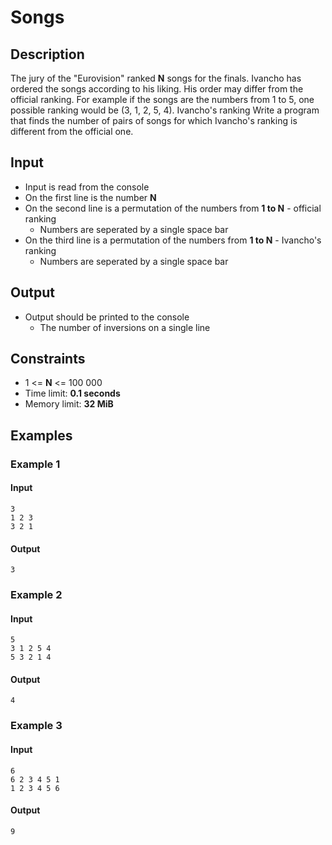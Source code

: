# Songs

## Description

The jury of the "Eurovision" ranked **N** songs for the finals. Ivancho has ordered the songs according to his liking. His order may differ from the official ranking.
For example if the songs are the numbers from 1 to 5, one possible ranking would be (3, 1, 2, 5, 4). Ivancho's ranking
Write a program that finds the number of pairs of songs for which Ivancho's ranking is different from the official one.

## Input

* Input is read from the console
* On the first line is the number **N**
* On the second line is a permutation of the numbers from **1 to N** - official ranking
  * Numbers are seperated by a single space bar
* On the third line is a permutation of the numbers from **1 to N** - Ivancho's ranking
  * Numbers are seperated by a single space bar

## Output

* Output should be printed to the console
  * The number of inversions on a single line

## Constraints
* 1 <= **N** <= 100 000
* Time limit: **0.1 seconds**
* Memory limit: **32 MiB**

## Examples

### Example 1

#### Input
```
3
1 2 3
3 2 1
```
#### Output
```
3
```

### Example 2

#### Input
```
5
3 1 2 5 4
5 3 2 1 4
```
#### Output
```
4
```

### Example 3

#### Input
```
6
6 2 3 4 5 1
1 2 3 4 5 6
```
#### Output
```
9
```
